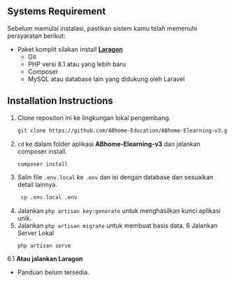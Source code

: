 ## Systems Requirement
Sebelum memulai instalasi, pastikan sistem kamu telah memenuhi persyaratan berikut:

- Paket komplit silakan install [**Laragon**](https://laragon.org/download/index.html)
  - Git
  - PHP versi 8.1 atau yang lebih baru
  - Composer
  - MySQL atau database lain yang didukung oleh Laravel

## Installation Instructions
1. Clone repositori ini ke lingkungan lokal pengembang.
    ```bash
    git clone https://github.com/ABhome-Education/ABhome-Elearning-v3.git
    ```
2. `cd` ke dalam folder aplikasi **ABhome-Elearning-v3** dan jalankan composer install.
   ```bash
   composer install
   ```
3. Salin file `.env.local` ke `.env` dan isi dengan database dan sesuaikan detail lainnya.
   ```bash
    cp .env.local .env
   ```
4. Jalankan `php artisan key:generate` untuk menghasilkan kunci aplikasi unik.
5. Jalankan `php artisan migrate` untuk membuat basis data.
6 Jalankan Server Lokal
    ```vbnet
    php artisan serve
    ```
6.1 **Atau jalankan Laragon**
  - Panduan belum tersedia.
